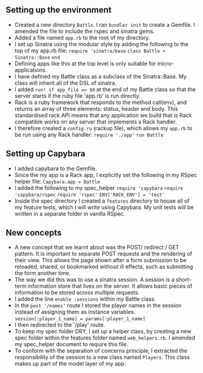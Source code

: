 ## Setting up the environment

 - Created a new directory `Battle`. I ran `bundler init` to create a Gemfile. I amended the file to include the rspec and sinatra gems.
 - Added a file named `app.rb` to the root of my directory. 
 - I set up Sinatra using the modular style by adding the following to the top of my app.rb file:
	 `require 'sinatra/base`
	 `class Battle < Sinatra::Base`
	  `end`
 - Defining apps like this at the top level is only suitable for micro-applications.
 - I have defined my Battle class as a subclass of the Sinatra::Base. My class will inherit all of the DSL of sinatra. 
 - I added `run! if app_file == $0` at the end of my Battle class so that the server starts if the ruby file 'app.rb' is run directly.
 - Rack is a ruby framework that responds to the method call(env), and returns an array of three elements: status, header and body. This standardised rack API means that any application we build that is Rack compatible works on any server that implements a Rack handler. 
 - I therefore created a `config.ru` (rackup file), which allows my `app.rb` to be run using any Rack handler:
`require './app'`
`run Battle`

## Setting up Capybara

 - I added capybara to the Gemfile. 
 - Since the my app is a Rack app, I explicitly set the following in my RSpec helper file:
 `Capybara.app = Battle`
 - I added the following to my spec_helper
 `require 'capybara`
 `require 'capybara/rspec`
 `require 'rspec'`
 `ENV['RACK_ENV'] = 'test'`
 - Inside the spec directory I created a `features` directory to house all of my feature tests, which I will write using Capybara. My unit tests will be written in a separate folder in vanilla RSpec. 

 ## New concepts
 
 - A new concept that we learnt about was the POST/ redirect / GET pattern. It is important to separate POST requests and the rendering of their view. This allows the page shown after a form submission to be reloaded, shared, or bookmarked without ill effects, such as submitting the form another time. 
 - The way we did this was to use a sinatra session. A session is a short-term information store that lives on the server. It allows basic pieces of information to be stored across multiple requests. 
 - I added the line `enable :sessions` within my Battle class. 
 - In the `post '/names'` route I stored the player names in the session instead of assigning them as instance variables. 
	 `session[:player_1_name] = params[:player_1_name]`
 - I then redirected to the '/play' route.
 - To keep my spec folder DRY, I set up a helper class, by creating a new spec folder within the features folder named `web_helpers.rb`. I amended my spec_helper document to require this file. 
 - To conform with the separation of concerns principle, I  extracted the responsibility of the session to a new class named `Players`. This class makes up part of the model layer of my app. 